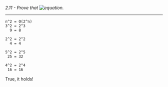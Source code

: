 *2.11 - Prove that ![equation](https://github.com/jonathantorres/adm/blob/master/ch2/img/2-11.png).*
***
```
n^2 = O(2^n)
3^2 = 2^3
  9 = 8
```
```
2^2 = 2^2
  4 = 4
```
```
5^2 = 2^5
 25 = 32
```
```
4^2 = 2^4
 16 = 16
```

True, it holds!
